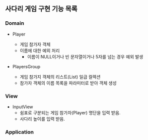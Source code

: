 ## 사다리 게임 구현 기능 목록

### Domain

* Player
    * 게임 참가자 객체
    * 이름에 대한 예외 처리
        * 이름이 NULL이거나 빈 문자열이거나 5자를 넘는 경우 예외 발생

* PlayersGroup
    * 게임 참가지 객체의 리스트(List<Player>) 일급 컬렉션
    * 참가자 객체의 이름 목록을 파라미터로 받아 객체 생성

### View

* InputView
    * 쉼표로 구분되는 게임 참가자(Player) 명단을 입력 받음.
    * 사다리 높이를 입력 받음.
    
### Application
